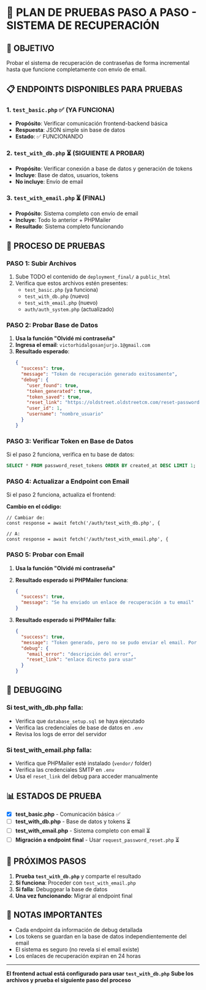 # 🧪 PLAN DE PRUEBAS PASO A PASO - SISTEMA DE RECUPERACIÓN

## 🎯 OBJETIVO
Probar el sistema de recuperación de contraseñas de forma incremental hasta que funcione completamente con envío de email.

## 📋 ENDPOINTS DISPONIBLES PARA PRUEBAS

### 1. `test_basic.php` ✅ (YA FUNCIONA)
- **Propósito**: Verificar comunicación frontend-backend básica
- **Respuesta**: JSON simple sin base de datos
- **Estado**: ✅ FUNCIONANDO

### 2. `test_with_db.php` ⏳ (SIGUIENTE A PROBAR)
- **Propósito**: Verificar conexión a base de datos y generación de tokens
- **Incluye**: Base de datos, usuarios, tokens
- **No incluye**: Envío de email

### 3. `test_with_email.php` ⏳ (FINAL)
- **Propósito**: Sistema completo con envío de email
- **Incluye**: Todo lo anterior + PHPMailer
- **Resultado**: Sistema completo funcionando

## 🔄 PROCESO DE PRUEBAS

### PASO 1: Subir Archivos
1. Sube TODO el contenido de `deployment_final/` a `public_html`
2. Verifica que estos archivos estén presentes:
   - `test_basic.php` (ya funciona)
   - `test_with_db.php` (nuevo)
   - `test_with_email.php` (nuevo)
   - `auth/auth_system.php` (actualizado)

### PASO 2: Probar Base de Datos
1. **Usa la función "Olvidé mi contraseña"**
2. **Ingresa el email**: `victorhidalgosanjurjo.1@gmail.com`
3. **Resultado esperado**:
   ```json
   {
     "success": true,
     "message": "Token de recuperación generado exitosamente",
     "debug": {
       "user_found": true,
       "token_generated": true,
       "token_saved": true,
       "reset_link": "https://oldstreet.oldstreetcm.com/reset-password?token=abc123...",
       "user_id": 1,
       "username": "nombre_usuario"
     }
   }
   ```

### PASO 3: Verificar Token en Base de Datos
Si el paso 2 funciona, verifica en tu base de datos:
```sql
SELECT * FROM password_reset_tokens ORDER BY created_at DESC LIMIT 1;
```

### PASO 4: Actualizar a Endpoint con Email
Si el paso 2 funciona, actualiza el frontend:

**Cambio en el código:**
```tsx
// Cambiar de:
const response = await fetch('/auth/test_with_db.php', {

// A:
const response = await fetch('/auth/test_with_email.php', {
```

### PASO 5: Probar con Email
1. **Usa la función "Olvidé mi contraseña"**
2. **Resultado esperado si PHPMailer funciona**:
   ```json
   {
     "success": true,
     "message": "Se ha enviado un enlace de recuperación a tu email"
   }
   ```

3. **Resultado esperado si PHPMailer falla**:
   ```json
   {
     "success": true,
     "message": "Token generado, pero no se pudo enviar el email. Por favor contacta al administrador.",
     "debug": {
       "email_error": "descripción del error",
       "reset_link": "enlace directo para usar"
     }
   }
   ```

## 🐛 DEBUGGING

### Si test_with_db.php falla:
- Verifica que `database_setup.sql` se haya ejecutado
- Verifica las credenciales de base de datos en `.env`
- Revisa los logs de error del servidor

### Si test_with_email.php falla:
- Verifica que PHPMailer esté instalado (`vendor/` folder)
- Verifica las credenciales SMTP en `.env`
- Usa el `reset_link` del debug para acceder manualmente

## 📊 ESTADOS DE PRUEBA

- [x] **test_basic.php** - Comunicación básica ✅
- [ ] **test_with_db.php** - Base de datos y tokens ⏳
- [ ] **test_with_email.php** - Sistema completo con email ⏳
- [ ] **Migración a endpoint final** - Usar `request_password_reset.php` ⏳

## 🎯 PRÓXIMOS PASOS

1. **Prueba `test_with_db.php`** y comparte el resultado
2. **Si funciona**: Proceder con `test_with_email.php`
3. **Si falla**: Debuggear la base de datos
4. **Una vez funcionando**: Migrar al endpoint final

## 📝 NOTAS IMPORTANTES

- Cada endpoint da información de debug detallada
- Los tokens se guardan en la base de datos independientemente del email
- El sistema es seguro (no revela si el email existe)
- Los enlaces de recuperación expiran en 24 horas

---

**El frontend actual está configurado para usar `test_with_db.php`**
**Sube los archivos y prueba el siguiente paso del proceso**
